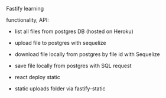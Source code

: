 Fastify learning

functionality, API:

- list all files from postgres DB (hosted on Heroku)
- upload file to postgres with sequelize
- download file locally from postgres by file id with Sequelize
- save file locally from postgres with SQL request

- react deploy static
- static uploads folder via fastify-static
